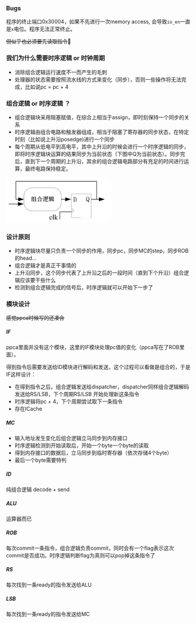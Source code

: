 ### Bugs

程序的终止端口0x30004，如果不先进行一次memory access, 会导致`io_en`一直是`x`电位。程序无法正常终止。

~~但似乎也必须要先读取指令~~🤡

### 我们为什么需要时序逻辑 or 时钟周期

- 消除组合逻辑运行速度不一而产生的毛刺
- 处理器的状态需要按照流水线的方式来变化（同步），否则一些操作将无法完成，比如说pc = pc + 4

### 组合逻辑 or 时序逻辑 ？
- 组合逻辑块采用阻塞赋值，在综合上相当于assign，即时刻保持一个同步的关系
- 时序逻辑由组合电路和触发器组成，相当于阻塞了寄存器的同步状态，在特定时刻（比如说上升沿posedge)进行一个同步
- 每个周期从低电平到高电平，其中上升沿的时候会进行一个时序逻辑的同步，即将时序逻辑块运算的结果同步为当前状态（下图中Q为当前状态）。同步完后，直到下一个周期的上升沿，其余的组合逻辑电路部分有充足的时间进行运算，最终电路保持稳定。

<img src="./assets/1858706-20191220212459387-1470246017.png" alt="1858706-20191220212459387-1470246017" style="zoom:40%;" />

### 设计原则

- 时序逻辑块尽量只负责一个同步的作用，同步pc，同步MC的step，同步ROB的head...
- 组合逻辑才是真正干事情的
- 上升沿同步，这个同步代表了上升沿之后的一段时间（直到下个升沿）组合逻辑应该要干些什么
- 检测到组合逻辑完成的信号后，时序逻辑就可以开始下一步了

### 模块设计

~~感觉ppca时候写的还凑合~~

##### IF

ppca里面并没有这个模块，这里的IF模块处理pc值的变化（ppca写在了ROB里面）。

得到指令后需要发送给ID模块进行解码和发送，这个过程可以看做是组合的，于是IF这样设计：

- 在得到指令之后，组合逻辑发送给dispatcher，dispatcher同样组合逻辑解码发送给RS/LSB，下个周期RS/LSB 开始处理新这条指令
- 时序逻辑将pc + 4，下个周期尝试取下一条指令
- 存在ICache

##### MC

- 输入地址发生变化后组合逻辑立马同步到内存接口
- 时序逻辑检测到开始读取后，开始一个byte一个byte的读取
- 得到内存接口的数据后，立马同步到临时寄存器（依次存储4个byte）
- 最后一个byte需要特判

##### ID

纯组合逻辑 decode + send

##### ALU

运算器而已

##### ROB

每次commit一条指令，组合逻辑负责commit，同时会有一个flag表示这次commit是否成功。时序逻辑判断flag为真则可以pop掉这条指令了

##### RS

每次找到一条ready的指令发送给ALU

##### LSB

每次找到一条ready的指令发送给MC